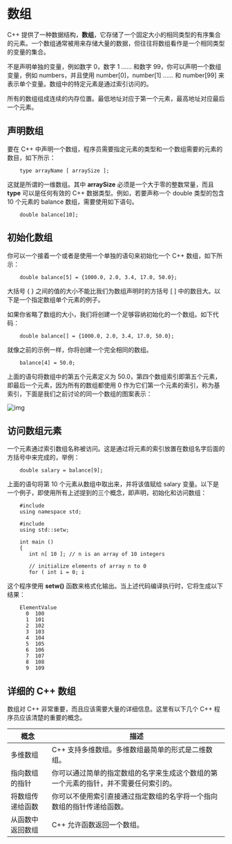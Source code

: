# 数组

C++ 提供了一种数据结构，**数组**，它存储了一个固定大小的相同类型的有序集合的元素。一个数组通常被用来存储大量的数据，但往往将数组看作是一个相同类型的变量的集合。

不是声明单独的变量，例如数字 0，数字 1 …… 和数字 99，你可以声明一个数组变量，例如 numbers，并且使用 number[0]，number[1] …… 和 number[99] 来表示单个变量。数组中的特定元素是通过索引访问的。

所有的数组组成连续的内存位置。最低地址对应于第一个元素，最高地址对应最后一个元素。

## 声明数组

要在 C++ 中声明一个数组，程序员需要指定元素的类型和一个数组需要的元素的数目，如下所示：

```
    type arrayName [ arraySize ];
```

这就是所谓的一维数组。其中 **arraySize** 必须是一个大于零的整数常量，而且 **type** 可以是任何有效的 C++ 数据类型。例如，若要声称一个 double 类型的包含 10 个元素的 balance 数组，需要使用如下语句。

```
    double balance[10];
```

## 初始化数组

你可以一个接着一个或者是使用一个单独的语句来初始化一个 C++ 数组，如下所示：

```
    double balance[5] = {1000.0, 2.0, 3.4, 17.0, 50.0};
```

大括号 { } 之间的值的大小不能比我们为数组声明时的方括号 [ ] 中的数目大。以下是一个指定数组单个元素的例子。

如果你省略了数组的大小，我们将创建一个足够容纳初始化的一个数组。如下代码：

```
    double balance[] = {1000.0, 2.0, 3.4, 17.0, 50.0};
```

就像之前的示例一样，你将创建一个完全相同的数组。

```
    balance[4] = 50.0;
```

上面的语句将数组中的第五个元素定义为 50.0，第四个数组索引即第五个元素，即最后一个元素，因为所有的数组都使用 0 作为它们第一个元素的索引，称为基索引，下面是我们之前讨论的同一个数组的图案表示：

![img](https://doc.yonyoucloud.com/doc/wiki/project/cplusplus/images/array_presentation.jpg)

## 访问数组元素

一个元素通过索引数组名称被访问。这是通过将元素的索引放置在数组名字后面的方括号中来完成的，举例：

```
    double salary = balance[9];
```

上面的语句将第 10 个元素从数组中取出来，并将该值赋给 salary 变量。以下是一个例子，即使用所有上述提到的三个概念，即声明，初始化和访问数组：

```
    #include 
    using namespace std;

    #include 
    using std::setw;

    int main ()
    {
       int n[ 10 ]; // n is an array of 10 integers

       // initialize elements of array n to 0  
       for ( int i = 0; i 
```

这个程序使用 **setw()** 函数来格式化输出。当上述代码编译执行时，它将生成以下结果：

```
    ElementValue
      0  100
      1  101
      2  102
      3  103
      4  104
      5  105
      6  106
      7  107
      8  108
      9  109
```

## 详细的 C++ 数组

数组对 C++ 非常重要，而且应该需要大量的详细信息。这里有以下几个 C++ 程序员应该清楚的重要的概念。

| 概念             | 描述                                                         |
| ---------------- | ------------------------------------------------------------ |
| 多维数组         | C++ 支持多维数组。多维数组最简单的形式是二维数组。           |
| 指向数组的指针   | 你可以通过简单的指定数组的名字来生成这个数组的第一个元素的指针，并不需要任何索引的。 |
| 将数组传递给函数 | 你可以不使用索引直接通过指定数组的名字将一个指向数组的指针传递给函数。 |
| 从函数中返回数组 | C++ 允许函数返回一个数组。                                   |